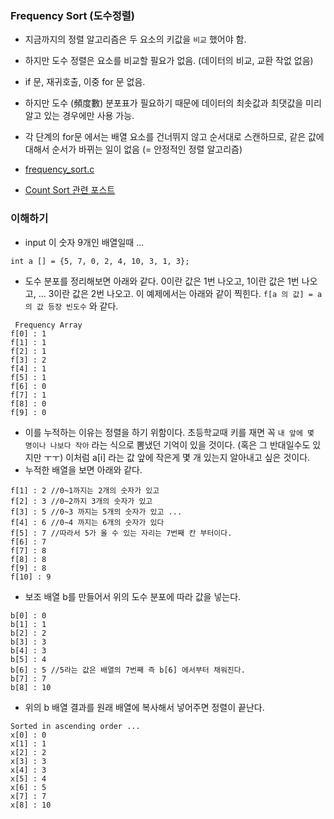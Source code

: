 ### Frequency Sort (도수정렬)

* 지금까지의 정렬 알고리즘은 두 요소의 키값을 `비교` 했어야 함.
* 하지만 도수 정렬은 요소를 비교할 필요가 없음. (데이터의 비교, 교환 작없 없음)
* if 문, 재귀호출, 이중 for 문 없음. 
* 하지만 도수 (頻度數) 분포표가 필요하기 때문에 데이터의 최솟값과 최댓값을 미리 알고 있는 경우에만 사용 가능. 
* 각 단계의 for문 에서는 배열 요소를 건너뛰지 않고 순서대로 스캔하므로, 같은 값에 대해서 순서가 바뀌는 일이 없음 (= 안정적인 정렬 알고리즘)

* [frequency_sort.c](../frequency_sort.c)

* [Count Sort 관련 포스트](https://blog.shovelman.dev/443)


### 이해하기 

* input 이 숫자 9개인 배열일때 ...  

```
int a [] = {5, 7, 0, 2, 4, 10, 3, 1, 3}; 
```

* 도수 분포를 정리해보면 아래와 같다. 0이란 값은 1번 나오고, 1이란 값은 1번 나오고, ... 3이란 값은 2번 나오고. 
이 예제에서는 아래와 같이 찍힌다. `f[a 의 값] = a의 값 등장 빈도수` 와 같다.   

```
 Frequency Array
f[0] : 1
f[1] : 1
f[2] : 1
f[3] : 2
f[4] : 1
f[5] : 1
f[6] : 0
f[7] : 1
f[8] : 0
f[9] : 0
```

* 이를 누적하는 이유는 정렬을 하기 위함이다. 초등학교때 키를 재면 꼭 `내 앞에 몇 명이나 나보다 작아` 라는 식으로 뽐냈던 기억이 있을 것이다. 
(혹은 그 반대일수도 있지만 ㅜㅜ) 이처럼 a[i] 라는 값 앞에 작은게 몇 개 있는지 알아내고 싶은 것이다. 
* 누적한 배열을 보면 아래와 같다. 

```
f[1] : 2 //0~1까지는 2개의 숫자가 있고 
f[2] : 3 //0~2까지 3개의 숫자가 있고
f[3] : 5 //0~3 까지는 5개의 숫자가 있고 ... 
f[4] : 6 //0~4 까지는 6개의 숫자가 있다 
f[5] : 7 //따라서 5가 올 수 있는 자리는 7번째 칸 부터이다. 
f[6] : 7
f[7] : 8
f[8] : 8
f[9] : 8
f[10] : 9
```

* 보조 배열 b를 만들어서 위의 도수 분포에 따라 값을 넣는다.  
```
b[0] : 0 
b[1] : 1
b[2] : 2
b[3] : 3
b[4] : 3
b[5] : 4  
b[6] : 5 //5라는 값은 배열의 7번째 즉 b[6] 에서부터 채워진다. 
b[7] : 7
b[8] : 10
```

* 위의 b 배열 결과를 원래 배열에 복사해서 넣어주면 정렬이 끝난다. 

```
Sorted in ascending order ...
x[0] : 0
x[1] : 1
x[2] : 2
x[3] : 3
x[4] : 3
x[5] : 4
x[6] : 5
x[7] : 7
x[8] : 10
```

